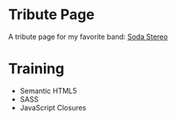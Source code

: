 # Tribute Page

A tribute page for my favorite band: [Soda Stereo](https://andresclm.github.io/tribute-page/public/index.html)

# Training

- Semantic HTML5
- SASS
- JavaScript Closures

